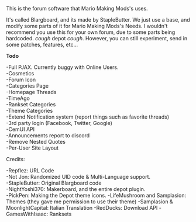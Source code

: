 This is the forum software that Mario Making Mods's uses.

It's called Blargboard, and its made by StapleButter. We just use a base, and modify some parts of it for Mario Making Mods's Needs.
I wouldn't recommend you use this for your own forum, due to some parts being hardcoded. *cough* depot *cough*.
However, you can still experiment, send in some patches, features, etc...

**Todo**

-Full PJAX. Currently buggy with Online Users.         
-Cosmetics           
-Forum Icon               
-Categories Page                   
-Homepage Threads                    
-TimeAgo                
-Rankset Categories                 
-Theme Categories                 
-Extend Notification system (report things such as favorite threads)                     
-3rd party login (Facebook, Twitter, Google)                    
-CemUI API                 
-Announcements report to discord        
-Remove Nested Quotes             
-Per-User Site Layout             

Credits:

-Repflez: URL Code          
-Not Jon: Randomized UID code & Multi-Language support.              
-StapleButter: Original Blargboard code                    
-NightYoshi370: Makerboard, and the entire depot plugin.                  
-PickPen: Making the Depot theme icons.
-LifeMushroom and Samplasion: Themes (they gave me permission to use their theme)
-Samplasion & MoonlightCapital: Italian Translation
-RedDucks: Download API
-GamesWithIsaac: Ranksets

